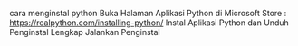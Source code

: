 cara menginstal python
Buka Halaman Aplikasi Python di Microsoft Store : https://realpython.com/installing-python/
Instal Aplikasi Python dan Unduh Penginstal Lengkap
Jalankan Penginstal
